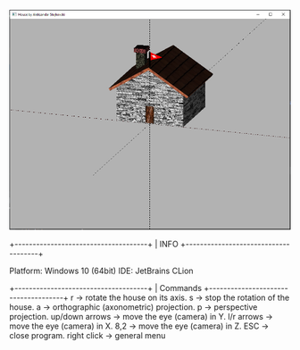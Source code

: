 ![alt text](https://github.com/aleksandarstojkovski/OpenGL/blob/master/img/window.png)

+-------------------------------------+
| INFO
+-------------------------------------+

Platform: Windows 10 (64bit)
IDE: JetBrains CLion

+-------------------------------------+
| Commands
+-------------------------------------+
r              ->     rotate the house on its axis.
s              ->     stop the rotation of the house.
a              ->     orthographic (axonometric) projection.
p              ->     perspective projection.
up/down arrows ->     move the eye (camera) in Y.
l/r arrows     ->     move the eye (camera) in X.
8,2            ->     move the eye (camera) in Z.
ESC            ->     close program.
right click    ->     general menu
